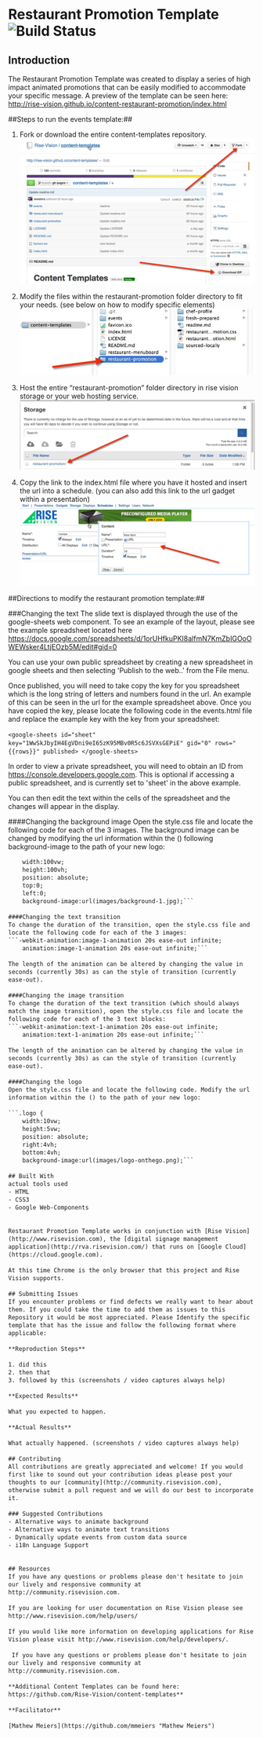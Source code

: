 # Restaurant Promotion Template ![Build Status](http://devtools1.risevision.com:8080/job/Storage-Client-BranchPush/badge/icon)

## Introduction

The Restaurant Promotion Template was created to display a series of high impact animated promotions that can be easily modified to accommodate your specific message. A preview of the template can be seen here: http://rise-vision.github.io/content-restaurant-promotion/index.html

##Steps to run the events template:##

1. Fork or download the entire content-templates repository.
![alt tag](images/readme-step1.jpg)

2. Modify the files within the restaurant-promotion folder directory to fit your needs. (see below on how to modify specific elements)
![alt tag](images/readme-step2.jpg)

3. Host the entire “restaurant-promotion” folder directory in rise vision storage or your web hosting service.
![alt tag](images/readme-step3.jpg)

4. Copy the link to the index.html file where you have it hosted and insert the url into a schedule. (you can also add this link to the url gadget within a presentation)
![alt tag](images/readme-step4.jpg)


##Directions to modify the restaurant promotion template:##

###Changing the text
The slide text is displayed through the use of the google-sheets web component. To see an example of the layout, please see the example spreadsheet located here https://docs.google.com/spreadsheets/d/1orUHfkuPKI8alfmN7KmZbIGOoOWEWsker4LtjEOzb5M/edit#gid=0

You can use your own public spreadsheet by creating a new spreadsheet in google sheets and then selecting 'Publish to the web..' from the File menu. 

Once published, you will need to take copy the key for you spreadsheet which is the long string of letters and numbers found in the url. An example of this can be seen in the url for the example spreadsheet above. Once you have copied the key, please locate the following code in the events.html file and replace the example key with the key from your spreadsheet:

```<google-sheets id="sheet" key="1WwSkJbyIH4EgVDni9eI65zK95MBv0R5c6JSVXsGEPiE" gid="0" rows="{{rows}}" published> </google-sheets>```

In order to view a private spreadsheet, you will need to obtain an ID from https://console.developers.google.com. This is optional if accessing a public spreadsheet, and is currently set to 'sheet' in the above example.

You can then edit the text within the cells of the spreadsheet and the changes will appear in the display.

####Changing the background image
Open the style.css file and locate the following code for each of the 3 images. The background image can be changed by modifying the url information within the () following background-image to the path of your new logo:

``` .image-1 {
	width:100vw;
	height:100vh;
	position: absolute;
	top:0;
	left:0;
	background-image:url(images/background-1.jpg);```

####Changing the text transition
To change the duration of the transition, open the style.css file and locate the following code for each of the 3 images:
```-webkit-animation:image-1-animation 20s ease-out infinite;
	animation:image-1-animation 20s ease-out infinite;```

The length of the animation can be altered by changing the value in seconds (currently 30s) as can the style of transition (currently ease-out).

####Changing the image transition
To change the duration of the text transition (which should always match the image transition), open the style.css file and locate the following code for each of the 3 text blocks:
```-webkit-animation:text-1-animation 20s ease-out infinite;
	animation:text-1-animation 20s ease-out infinite;```

The length of the animation can be altered by changing the value in seconds (currently 30s) as can the style of transition (currently ease-out).

####Changing the logo
Open the style.css file and locate the following code. Modify the url information within the () to the path of your new logo:

```.logo {
	width:10vw;
	height:5vw;
	position: absolute;
	right:4vh;
	bottom:4vh;
	background-image:url(images/logo-onthego.png);```

## Built With
actual tools used
- HTML
- CSS3
- Google Web-Components


Restaurant Promotion Template works in conjunction with [Rise Vision](http://www.risevision.com), the [digital signage management application](http://rva.risevision.com/) that runs on [Google Cloud](https://cloud.google.com).

At this time Chrome is the only browser that this project and Rise Vision supports.

## Submitting Issues
If you encounter problems or find defects we really want to hear about them. If you could take the time to add them as issues to this Repository it would be most appreciated. Please Identify the specific template that has the issue and follow the following format where applicable:

**Reproduction Steps**

1. did this
2. then that
3. followed by this (screenshots / video captures always help)

**Expected Results**

What you expected to happen.

**Actual Results**

What actually happened. (screenshots / video captures always help)

## Contributing
All contributions are greatly appreciated and welcome! If you would first like to sound out your contribution ideas please post your thoughts to our [community](http://community.risevision.com), otherwise submit a pull request and we will do our best to incorporate it.

### Suggested Contributions
- Alternative ways to animate background
- Alternative ways to animate text transitions
- Dynamically update events from custom data source
- i18n Language Support


## Resources
If you have any questions or problems please don't hesitate to join our lively and responsive community at http://community.risevision.com.

If you are looking for user documentation on Rise Vision please see http://www.risevision.com/help/users/

If you would like more information on developing applications for Rise Vision please visit http://www.risevision.com/help/developers/.

 If you have any questions or problems please don't hesitate to join our lively and responsive community at http://community.risevision.com.
 
**Additional Content Templates can be found here: https://github.com/Rise-Vision/content-templates**

**Facilitator**

[Mathew Meiers](https://github.com/mmeiers "Mathew Meiers")
